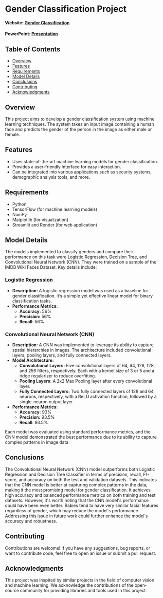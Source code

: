 # Gender Classification Project

#### Website: [Gender Classification](https://gender-classification-wl8z.onrender.com/)
#### PowerPoint: [Presentation](https://docs.google.com/presentation/d/150DRxKDYMeYoaXfJIfI1T1bZK63FNpGSjWrkwybsdJY/edit)

## Table of Contents
- [Overview](#overview)
- [Features](#features)
- [Requirements](#requirements)
- [Model Details](#model-details)
- [Conclusions](#conclusions)
- [Contributing](#contributing)
- [Acknowledgments](#acknowledgments)

## Overview
This project aims to develop a gender classification system using machine learning techniques. The system takes an input image containing a human face and predicts the gender of the person in the image as either male or female.

## Features
- Uses state-of-the-art machine learning models for gender classification.
- Provides a user-friendly interface for easy interaction.
- Can be integrated into various applications such as security systems, demographic analysis tools, and more.

## Requirements
- Python
- TensorFlow (for machine learning models)
- NumPy
- Matplotlib (for visualization)
- Streamlit and Render (for web application)

## Model Details
The models implemented to classify genders and compare their performance on this task were Logistic Regression, Decision Tree, and Convolutional Neural Network (CNN). They were trained on a sample of the IMDB Wiki Faces Dataset. Key details include:

### Logistic Regression
- **Description:** A logistic regression model was used as a baseline for gender classification. It’s a simple yet effective linear model for binary classification tasks.
- **Performance Metrics:**
  - **Accuracy:** 56%
  - **Precision:** 56%
  - **Recall:** 56%

### Convolutional Neural Network (CNN)
- **Description:** A CNN was implemented to leverage its ability to capture spatial hierarchies in images. The architecture included convolutional layers, pooling layers, and fully connected layers.
- **Model Architecture:**
  - **Convolutional Layers:** Five convolutional layers of 64, 64, 128, 128, and 256 filters, respectively. Each with a kernel size of 3 or 5 and a ridge regularizer to reduce overfitting.
  - **Pooling Layers:** A 2x2 Max Pooling layer after every convolutional layer.
  - **Fully Connected Layers:** Two fully connected layers of 128 and 64 neurons, respectively, with a ReLU activation function, followed by a single-neuron output layer.
- **Performance Metrics:**
  - **Accuracy:** 93%
  - **Precision:** 93.5%
  - **Recall:** 93.5%

Each model was evaluated using standard performance metrics, and the CNN model demonstrated the best performance due to its ability to capture complex patterns in image data.

## Conclusions
The Convolutional Neural Network (CNN) model outperforms both Logistic Regression and Decision Tree Classifier in terms of precision, recall, F1-score, and accuracy on both the test and validation datasets. This indicates that the CNN model is better at capturing complex patterns in the data, making it the most promising model for gender classification. It achieves high accuracy and balanced performance metrics on both training and test datasets. However, it's worth noting that the CNN model's performance could have been even better. Babies tend to have very similar facial features regardless of gender, which may reduce the model's performance. Addressing this issue in future work could further enhance the model's accuracy and robustness.

## Contributing
Contributions are welcome! If you have any suggestions, bug reports, or want to contribute code, feel free to open an issue or submit a pull request.

## Acknowledgments
This project was inspired by similar projects in the field of computer vision and machine learning. We acknowledge the contributions of the open-source community for providing libraries and tools used in this project.
